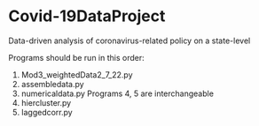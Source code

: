 # Covid-19DataProject
Data-driven analysis of coronavirus-related policy on a state-level

Programs should be run in this order:

1. Mod3_weightedData2_7_22.py
2. assembledata.py
3. numericaldata.py
Programs 4, 5 are interchangeable 
4. hiercluster.py 
5. laggedcorr.py
